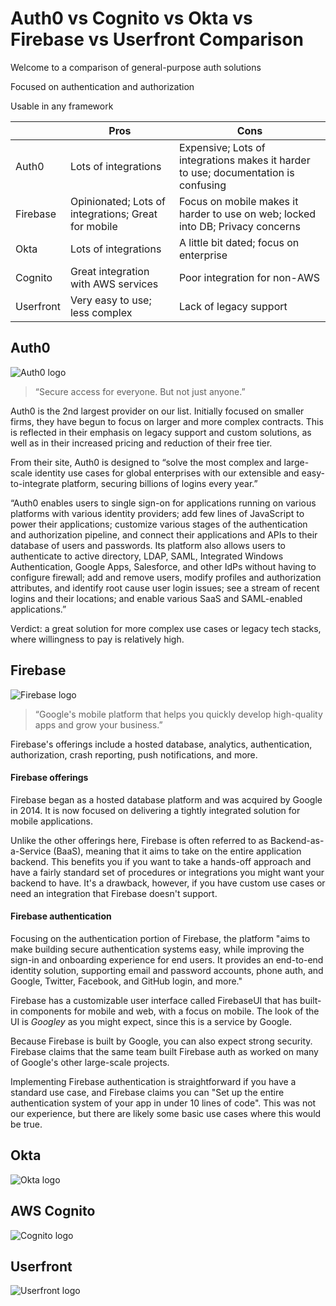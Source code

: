 # Auth0 vs Cognito vs Okta vs Firebase vs Userfront Comparison

Welcome to a comparison of general-purpose auth solutions

Focused on authentication and authorization

Usable in any framework

|           | Pros                                                | Cons                                                                               |
| --------- | --------------------------------------------------- | ---------------------------------------------------------------------------------- |
| Auth0     | Lots of integrations                                | Expensive; Lots of integrations makes it harder to use; documentation is confusing |
| Firebase  | Opinionated; Lots of integrations; Great for mobile | Focus on mobile makes it harder to use on web; locked into DB; Privacy concerns    |
| Okta      | Lots of integrations                                | A little bit dated; focus on enterprise                                            |
| Cognito   | Great integration with AWS services                 | Poor integration for non-AWS                                                       |
| Userfront | Very easy to use; less complex                      | Lack of legacy support                                                             |

## Auth0

![Auth0 logo](https://res.cloudinary.com/component/image/upload/w_100/v1611772729/permanent/auth0.png)

> “Secure access for everyone. But not just anyone.”

Auth0 is the 2nd largest provider on our list. Initially focused on smaller firms, they have begun to focus on larger and more complex contracts. This is reflected in their emphasis on legacy support and custom solutions, as well as in their increased pricing and reduction of their free tier.

From their site, Auth0 is designed to “solve the most complex and large-scale identity use cases for global enterprises with our extensible and easy-to-integrate platform, securing billions of logins every year.”

“Auth0 enables users to single sign-on for applications running on various platforms with various identity providers; add few lines of JavaScript to power their applications; customize various stages of the authentication and authorization pipeline, and connect their applications and APIs to their database of users and passwords. Its platform also allows users to authenticate to active directory, LDAP, SAML, Integrated Windows Authentication, Google Apps, Salesforce, and other IdPs without having to configure firewall; add and remove users, modify profiles and authorization attributes, and identify root cause user login issues; see a stream of recent logins and their locations; and enable various SaaS and SAML-enabled applications.”

Verdict: a great solution for more complex use cases or legacy tech stacks, where willingness to pay is relatively high.

## Firebase

![Firebase logo](https://res.cloudinary.com/component/image/upload/w_100/v1611772837/permanent/firebase.png)

> “Google's mobile platform that helps you quickly develop high-quality apps and grow your business.”

Firebase's offerings include a hosted database, analytics, authentication, authorization, crash reporting, push notifications, and more.

#### Firebase offerings

Firebase began as a hosted database platform and was acquired by Google in 2014. It is now focused on delivering a tightly integrated solution for mobile applications.

Unlike the other offerings here, Firebase is often referred to as Backend-as-a-Service (BaaS), meaning that it aims to take on the entire application backend. This benefits you if you want to take a hands-off approach and have a fairly standard set of procedures or integrations you might want your backend to have. It's a drawback, however, if you have custom use cases or need an integration that Firebase doesn't support.

#### Firebase authentication

Focusing on the authentication portion of Firebase, the platform "aims to make building secure authentication systems easy, while improving the sign-in and onboarding experience for end users. It provides an end-to-end identity solution, supporting email and password accounts, phone auth, and Google, Twitter, Facebook, and GitHub login, and more."

Firebase has a customizable user interface called FirebaseUI that has built-in components for mobile and web, with a focus on mobile. The look of the UI is _Googley_ as you might expect, since this is a service by Google.

Because Firebase is built by Google, you can also expect strong security. Firebase claims that the same team built Firebase auth as worked on many of Google's other large-scale projects.

Implementing Firebase authentication is straightforward if you have a standard use case, and Firebase claims you can "Set up the entire authentication system of your app in under 10 lines of code". This was not our experience, but there are likely some basic use cases where this would be true.

## Okta

![Okta logo](https://res.cloudinary.com/component/image/upload/w_90/v1611772964/permanent/okta.png)

## AWS Cognito

![Cognito logo](https://res.cloudinary.com/component/image/upload/w_70,e_trim/v1611773032/permanent/cognito.jpg)

## Userfront

![Userfront logo](https://res.cloudinary.com/component/image/upload/w_150/v1586541167/permanent/cover_400.png)
